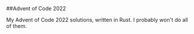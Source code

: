 ##Advent of Code 2022

My Advent of Code 2022 solutions, written in Rust. I probably won't do all of them.
